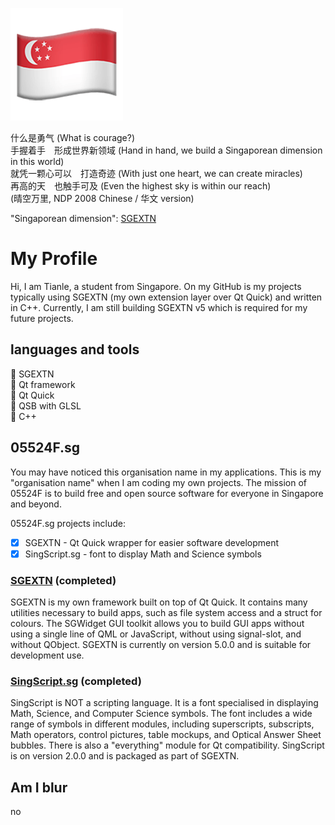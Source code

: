 ![image of Singapore flag emoji](./flagemoji.png)

什么是勇气 (What is courage?) <br>
手握着手　形成世界新领域 (Hand in hand, we build a Singaporean dimension in this world) <br>
就凭一颗心可以　打造奇迹 (With just one heart, we can create miracles) <br>
再高的天　也触手可及 (Even the highest sky is within our reach) <br>
(晴空万里, NDP 2008 Chinese / 华文 version)

"Singaporean dimension": [SGEXTN](https://github.com/InfinityIntegral/SGEXTN)

# My Profile

Hi, I am Tianle, a student from Singapore. On my GitHub is my projects typically using SGEXTN (my own extension layer over Qt Quick) and written in C++. Currently, I am still building SGEXTN v5 which is required for my future projects.

## languages and tools

💖 SGEXTN<br>
💚 Qt framework<br>
💚 Qt Quick<br>
💚 QSB with GLSL<br>
💙 C++

## 05524F.sg

You may have noticed this organisation name in my applications. This is my "organisation name" when I am coding my own projects. The mission of 05524F is to build free and open source software for everyone in Singapore and beyond.

05524F.sg projects include:<br>
- [x] SGEXTN - Qt Quick wrapper for easier software development<br>
- [x] SingScript.sg - font to display Math and Science symbols

### [SGEXTN](https://github.com/InfinityIntegral/SGEXTN) (completed)

SGEXTN is my own framework built on top of Qt Quick. It contains many utilities necessary to build apps, such as file system access and a struct for colours. The SGWidget GUI toolkit allows you to build GUI apps without using a single line of QML or JavaScript, without using signal-slot, and without QObject. SGEXTN is currently on version 5.0.0 and is suitable for development use.

### [SingScript.sg](https://github.com/InfinityIntegral/SingScript.sg) (completed)

SingScript is NOT a scripting language. It is a font specialised in displaying Math, Science, and Computer Science symbols. The font includes a wide range of symbols in different modules, including superscripts, subscripts, Math operators, control pictures, table mockups, and Optical Answer Sheet bubbles. There is also a "everything" module for Qt compatibility. SingScript is on version 2.0.0 and is packaged as part of SGEXTN.

## Am I blur

no
